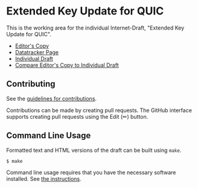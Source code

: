# Extended Key Update for QUIC

This is the working area for the individual Internet-Draft, "Extended Key Update for QUIC".

* [Editor's Copy](https://quicwg.org/extended-key-update/draft-ietf-quic-extended-key-update.html)
* [Datatracker Page](https://datatracker.ietf.org/doc/draft-ietf-quic-extended-key-update)
* [Individual Draft](https://datatracker.ietf.org/doc/html/draft-ietf-quic-extended-key-update)
* [Compare Editor's Copy to Individual Draft](https://quicwg.org/extended-key-update/#go.draft-ietf-quic-extended-key-update.diff)


## Contributing

See the
[guidelines for contributions](https://github.com/quicwg/extended-key-update/blob/main/CONTRIBUTING.md).

Contributions can be made by creating pull requests.
The GitHub interface supports creating pull requests using the Edit (✏) button.


## Command Line Usage

Formatted text and HTML versions of the draft can be built using `make`.

```sh
$ make
```

Command line usage requires that you have the necessary software installed.  See
[the instructions](https://github.com/martinthomson/i-d-template/blob/main/doc/SETUP.md).

